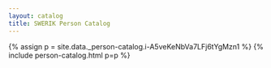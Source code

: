 ```yaml
---
layout: catalog
title: SWERIK Person Catalog
---
```

{% assign p = site.data._person-catalog.i-A5veKeNbVa7LFj6tYgMzn1 %}
{% include person-catalog.html p=p %}

